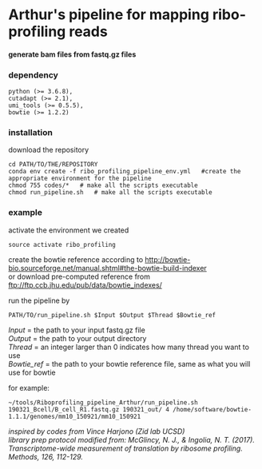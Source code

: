 # Arthur's pipeline for mapping ribo-profiling reads
#### generate bam files from fastq.gz files

### dependency
``` 
python (>= 3.6.8),
cutadapt (>= 2.1),
umi_tools (>= 0.5.5),
bowtie (>= 1.2.2)
```

### installation

download the repository  
```
cd PATH/TO/THE/REPOSITORY
conda env create -f ribo_profiling_pipeline_env.yml   #create the appropriate environment for the pipeline
chmod 755 codes/*   # make all the scripts executable
chmod run_pipeline.sh   # make all the scripts executable

```

### example

activate the environment we created
```
source activate ribo_profiling
```

create the bowtie reference according to http://bowtie-bio.sourceforge.net/manual.shtml#the-bowtie-build-indexer  
or download pre-computed reference from ftp://ftp.ccb.jhu.edu/pub/data/bowtie_indexes/
  
run the pipeline by
```
PATH/TO/run_pipeline.sh $Input $Output $Thread $Bowtie_ref
```
_Input_ = the path to your input fastq.gz file  
_Output_ = the path to your output directory  
_Thread_ = an integer larger than 0 indicates how many thread you want to use  
_Bowtie\_ref_ = the path to your bowtie reference file, same as what you will use for bowtie  
  
for example:  
```
~/tools/Riboprofiling_pipeline_Arthur/run_pipeline.sh 190321_Bcell/B_cell_R1.fastq.gz 190321_out/ 4 /home/software/bowtie-1.1.1/genomes/mm10_150921/mm10_150921
```
    
_inspired by codes from Vince Harjono (Zid lab UCSD)  
library prep protocol modified from: McGlincy, N. J., & Ingolia, N. T. (2017). Transcriptome-wide measurement of translation by ribosome profiling. Methods, 126, 112-129._   